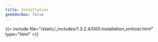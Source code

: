 ```yaml
---
title: Installation
geekdocNav: false
---
```

{{< include file="/static/_includes/1.3.2.4/000.installation_vmhost.html" type="html" >}}